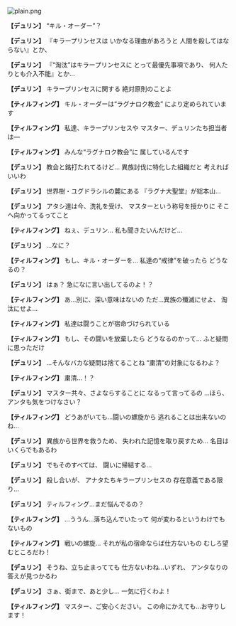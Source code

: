 
![plain.png](../images/backgrounds/plain.png)

**【デュリン】**
“キル・オーダー”？

**【デュリン】**
『キラープリンセスは
いかなる理由があろうと
人間を殺してはならない』とか、

**【デュリン】**
『“淘汰”はキラープリンセスに
とって最優先事項であり、
何人たりとも介入不能』とか…

**【デュリン】**
キラープリンセスに関する
絶対原則のことよ

**【ティルフィング】**
キル・オーダーは“ラグナロク教会”
により定められています

**【ティルフィング】**
私達、キラープリンセスや
マスター、デュリンたち担当者は―

**【ティルフィング】**
みんな“ラグナロク教会”に
属しているんです

**【デュリン】**
教会と銘打たれてるけど…
異族討伐に特化した組織だと
考えればいいわ

**【デュリン】**
世界樹・ユグドラシルの麓にある
『ラグナ大聖堂』が総本山…

**【デュリン】**
アタシ達は今、洗礼を受け、
マスターという称号を授かりに
そこへ向かってるってこと

**【ティルフィング】**
ねぇ、デュリン…
私も聞きたいんだけど…

**【デュリン】**
…なに？

**【ティルフィング】**
もし、キル・オーダーを…
私達の“戒律”を破ったら
どうなるの？

**【デュリン】**
はぁ？
急になに言い出してるのよ！？

**【ティルフィング】**
あ…別に、深い意味はないの
ただ…異族の殲滅にせよ、
淘汰にせよ…

**【ティルフィング】**
私達は闘うことが宿命づけられている

**【ティルフィング】**
もし、その闘いを放棄したら
どうなるのかって…
ふと疑問に思っただけ

**【デュリン】**
…そんなバカな疑問は捨てることね
“粛清”の対象になるわよ？

**【ティルフィング】**
粛清…！？

**【デュリン】**
マスター共々、さよならすることに
なるって言ってるの
…ほら、アンタも気をつけなさい？

**【ティルフィング】**
どうあがいても…闘いの螺旋から
逃れることは出来ないのね…

**【デュリン】**
異族から世界を救うため、
失われた記憶を取り戻すため…
名目はいくらでもあるわ

**【デュリン】**
でもそのすべては、
闘いに帰結する…

**【デュリン】**
殺し合いが、
アナタたちキラープリンセスの
存在意義である限り…

**【デュリン】**
ティルフィング…まだ悩んでるの？

**【ティルフィング】**
…ううん…落ち込んでいたって
何が変わるというわけでもないもの

**【ティルフィング】**
戦いの螺旋…
それが私の宿命ならば仕方ないもの
むしろ望むところだわ！

**【デュリン】**
そうね、立ち止まってても
仕方ないわね…いずれ、
アンタなりの答えが見つかるわ

**【デュリン】**
さぁ、街まで、あと少し…
一気に行くわよ！

**【ティルフィング】**
マスター、ご安心ください。
この命にかえても…お守りします！